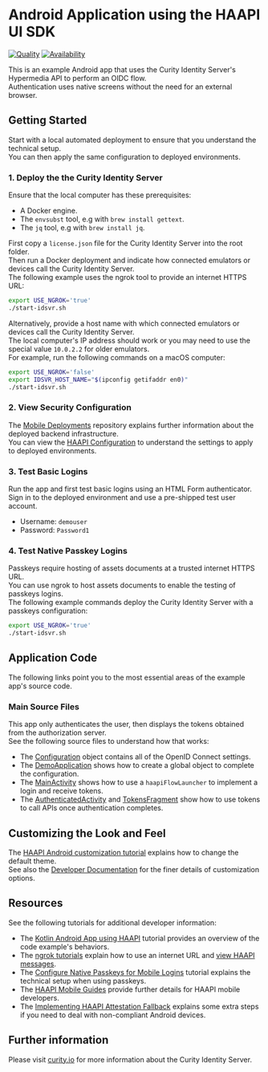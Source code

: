 # Android Application using the HAAPI UI SDK

[![Quality](https://img.shields.io/badge/quality-test-yellow)](https://curity.io/resources/code-examples/status/)
[![Availability](https://img.shields.io/badge/availability-source-blue)](https://curity.io/resources/code-examples/status/)

This is an example Android app that uses the Curity Identity Server's Hypermedia API to perform an OIDC flow.\
Authentication uses native screens without the need for an external browser.

## Getting Started

Start with a local automated deployment to ensure that you understand the technical setup.\
You can then apply the same configuration to deployed environments.

### 1. Deploy the the Curity Identity Server

Ensure that the local computer has these prerequisites:

- A Docker engine.
- The `envsubst` tool, e.g with `brew install gettext`.
- The `jq` tool, e.g with `brew install jq`.

First copy a `license.json` file for the Curity Identity Server into the root folder.\
Then run a Docker deployment and indicate how connected emulators or devices call the Curity Identity Server.\
The following example uses the ngrok tool to provide an internet HTTPS URL:

```bash
export USE_NGROK='true'
./start-idsvr.sh
```

Alternatively, provide a host name with which connected emulators or devices call the Curity Identity Server.\
The local computer's IP address should work or you may need to use the special value `10.0.2.2` for older emulators.\
For example, run the following commands on a macOS computer:

```bash
export USE_NGROK='false'
export IDSVR_HOST_NAME="$(ipconfig getifaddr en0)"
./start-idsvr.sh
```

### 2. View Security Configuration

The [Mobile Deployments](https://github.com/curityio/mobile-deployments) repository explains further information about the deployed backend infrastructure.\
You can view the [HAAPI Configuration](config/docker-template.xml) to understand the settings to apply to deployed environments.

### 3. Test Basic Logins

Run the app and first test basic logins using an HTML Form authenticator.\
Sign in to the deployed environment and use a pre-shipped test user account.

- Username: `demouser`
- Password: `Password1`

### 4. Test Native Passkey Logins

Passkeys require hosting of assets documents at a trusted internet HTTPS URL.\
You can use ngrok to host assets documents to enable the testing of passkeys logins.\
The following example commands deploy the Curity Identity Server with a passkeys configuration:

```bash
export USE_NGROK='true'
./start-idsvr.sh
```

## Application Code

The following links point you to the most essential areas of the example app's source code.

### Main Source Files

This app only authenticates the user, then displays the tokens obtained from the authorization server.\
See the following source files to understand how that works:

- The [Configuration](app/src/main/java/io/curity/haapidemo/Configuration.kt) object contains all of the OpenID Connect settings.
- The [DemoApplication](app/src/main/java/io/curity/haapidemo/DemoApplication.kt) shows how to create a global object to complete the configuration.
- The [MainActivity](app/src/main/java/io/curity/haapidemo/MainActivity.kt) shows how to use a `haapiFlowLauncher` to implement a login and receive tokens.
- The [AuthenticatedActivity](app/src/main/java/io/curity/haapidemo/authenticated/AuthenticatedActivity.kt) and [TokensFragment](app/src/main/java/io/curity/haapidemo/authenticated/TokensFragment.kt) show how to use tokens to call APIs once authentication completes.

## Customizing the Look and Feel

The [HAAPI Android customization tutorial](https://curity.io/resources/learn/haapi-mobile-android-customization) explains how to change the default theme.\
See also the [Developer Documentation](https://curity.io/docs/haapi-android-ui/latest/) for the finer details of customization options.

## Resources

See the following tutorials for additional developer information:

- The [Kotlin Android App using HAAPI](https://curity.io/resources/learn/kotlin-android-haapi/) tutorial provides an overview of the code example's behaviors.
- The [ngrok tutorials](https://curity.io/resources/learn/mobile-setup-ngrok/) explain how to use an internet URL and [view HAAPI messages](https://curity.io/resources/learn/expose-local-curity-ngrok/#ngrok-inspection-and-status).
- The [Configure Native Passkeys for Mobile Logins](https://curity.io/resources/learn/mobile-logins-using-native-passkeys/) tutorial explains the technical setup when using passkeys.
- The [HAAPI Mobile Guides](https://curity.io/resources/haapi-ui-sdk/) provide further details for HAAPI mobile developers.
- The [Implementing HAAPI Attestation Fallback](https://curity.io/resources/learn/implementing-haapi-fallback/) explains some extra steps if you need to deal with non-compliant Android devices.

## Further information

Please visit [curity.io](https://curity.io/) for more information about the Curity Identity Server.
